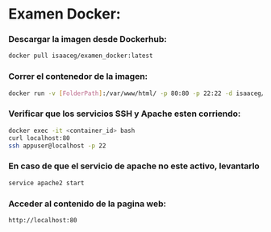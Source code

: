 # Examen Docker:

### Descargar la imagen desde Dockerhub:
```bash
docker pull isaaceg/examen_docker:latest
```
### Correr el contenedor de la imagen:
```bash
docker run -v [FolderPath]:/var/www/html/ -p 80:80 -p 22:22 -d isaaceg/examen_docker:latest
```
### Verificar que los servicios SSH y Apache esten corriendo:
```bash
docker exec -it <container_id> bash
curl localhost:80
ssh appuser@localhost -p 22
```
### En caso de que el servicio de apache no este activo, levantarlo
```bash
service apache2 start
```
### Acceder al contenido de la pagina web:
```bash
http://localhost:80
```
